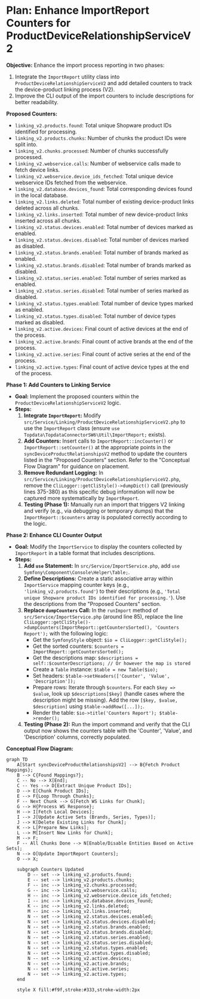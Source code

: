 # Plan: Enhance ImportReport Counters for ProductDeviceRelationshipServiceV2

**Objective:** Enhance the import process reporting in two phases:
1.  Integrate the `ImportReport` utility class into `ProductDeviceRelationshipServiceV2` and add detailed counters to track the device-product linking process (V2).
2.  Improve the CLI output of the import counters to include descriptions for better readability.

**Proposed Counters:**

*   `linking_v2.products.found`: Total unique Shopware product IDs identified for processing.
*   `linking_v2.products.chunks`: Number of chunks the product IDs were split into.
*   `linking_v2.chunks.processed`: Number of chunks successfully processed.
*   `linking_v2.webservice.calls`: Number of webservice calls made to fetch device links.
*   `linking_v2.webservice.device_ids_fetched`: Total unique device webservice IDs fetched from the webservice.
*   `linking_v2.database.devices_found`: Total corresponding devices found in the local database.
*   `linking_v2.links.deleted`: Total number of existing device-product links deleted across all chunks.
*   `linking_v2.links.inserted`: Total number of new device-product links inserted across all chunks.
*   `linking_v2.status.devices.enabled`: Total number of devices marked as enabled.
*   `linking_v2.status.devices.disabled`: Total number of devices marked as disabled.
*   `linking_v2.status.brands.enabled`: Total number of brands marked as enabled.
*   `linking_v2.status.brands.disabled`: Total number of brands marked as disabled.
*   `linking_v2.status.series.enabled`: Total number of series marked as enabled.
*   `linking_v2.status.series.disabled`: Total number of series marked as disabled.
*   `linking_v2.status.types.enabled`: Total number of device types marked as enabled.
*   `linking_v2.status.types.disabled`: Total number of device types marked as disabled.
*   `linking_v2.active.devices`: Final count of active devices at the end of the process.
*   `linking_v2.active.brands`: Final count of active brands at the end of the process.
*   `linking_v2.active.series`: Final count of active series at the end of the process.
*   `linking_v2.active.types`: Final count of active device types at the end of the process.

**Phase 1: Add Counters to Linking Service**

*   **Goal:** Implement the proposed counters within the `ProductDeviceRelationshipServiceV2` logic.
*   **Steps:**
    1.  **Integrate `ImportReport`:** Modify `src/Service/Linking/ProductDeviceRelationshipServiceV2.php` to use the `ImportReport` class (ensure `use Topdata\TopdataConnectorSW6\Util\ImportReport;` exists).
    2.  **Add Counters:** Insert calls to `ImportReport::incCounter()` or `ImportReport::setCounter()` at the appropriate points in the `syncDeviceProductRelationshipsV2` method to update the counters listed in the "Proposed Counters" section. Refer to the "Conceptual Flow Diagram" for guidance on placement.
    3.  **Remove Redundant Logging:** In `src/Service/Linking/ProductDeviceRelationshipServiceV2.php`, remove the `CliLogger::getCliStyle()->dumpDict()` call (previously lines 375-380) as this specific debug information will now be captured more systematically by `ImportReport`.
    4.  **Testing (Phase 1):** Manually run an import that triggers V2 linking and verify (e.g., via debugging or temporary dumps) that the `ImportReport::$counters` array is populated correctly according to the logic.

**Phase 2: Enhance CLI Counter Output**

*   **Goal:** Modify the `ImportService` to display the counters collected by `ImportReport` in a table format that includes descriptions.
*   **Steps:**
    1.  **Add `use` Statement:** In `src/Service/ImportService.php`, add `use Symfony\Component\Console\Helper\Table;`.
    2.  **Define Descriptions:** Create a static associative array within `ImportService` mapping counter keys (e.g., `'linking_v2.products.found'`) to their descriptions (e.g., `'Total unique Shopware product IDs identified for processing.'`). Use the descriptions from the "Proposed Counters" section.
    3.  **Replace `dumpCounters` Call:** In the `runImport` method of `src/Service/ImportService.php` (around line 85), replace the line `CliLogger::getCliStyle()->dumpCounters(ImportReport::getCountersSorted(), 'Counters Report');` with the following logic:
        *   Get the `SymfonyStyle` object: `$io = CliLogger::getCliStyle();`
        *   Get the sorted counters: `$counters = ImportReport::getCountersSorted();`
        *   Get the descriptions map: `$descriptions = self::$counterDescriptions; // Or however the map is stored`
        *   Create a `Table` instance: `$table = new Table($io);`
        *   Set headers: `$table->setHeaders(['Counter', 'Value', 'Description']);`
        *   Prepare rows: Iterate through `$counters`. For each `$key => $value`, look up `$descriptions[$key]` (handle cases where the description might be missing). Add the row `[$key, $value, $description]` using `$table->addRow([...]);`.
        *   Render the table: `$io->title('Counters Report'); $table->render();`
    4.  **Testing (Phase 2):** Run the import command and verify that the CLI output now shows the counters table with the 'Counter', 'Value', and 'Description' columns, correctly populated.

**Conceptual Flow Diagram:**

```mermaid
graph TD
    A[Start syncDeviceProductRelationshipsV2] --> B{Fetch Product Mappings};
    B --> C{Found Mappings?};
    C -- No --> X[End];
    C -- Yes --> D[Extract Unique Product IDs];
    D --> E[Chunk Product IDs];
    E --> F{Loop Through Chunks};
    F -- Next Chunk --> G[Fetch WS Links for Chunk];
    G --> H{Process WS Response};
    H --> I[Fetch Local Devices];
    I --> J[Update Active Sets (Brands, Series, Types)];
    J --> K[Delete Existing Links for Chunk];
    K --> L[Prepare New Links];
    L --> M[Insert New Links for Chunk];
    M --> F;
    F -- All Chunks Done --> N[Enable/Disable Entities Based on Active Sets];
    N --> O[Update ImportReport Counters];
    O --> X;

    subgraph Counters Updated
        D -- set --> linking_v2.products.found;
        E -- set --> linking_v2.products.chunks;
        F -- inc --> linking_v2.chunks.processed;
        G -- inc --> linking_v2.webservice.calls;
        H -- inc --> linking_v2.webservice.device_ids_fetched;
        I -- inc --> linking_v2.database.devices_found;
        K -- inc --> linking_v2.links.deleted;
        M -- inc --> linking_v2.links.inserted;
        N -- set --> linking_v2.status.devices.enabled;
        N -- set --> linking_v2.status.devices.disabled;
        N -- set --> linking_v2.status.brands.enabled;
        N -- set --> linking_v2.status.brands.disabled;
        N -- set --> linking_v2.status.series.enabled;
        N -- set --> linking_v2.status.series.disabled;
        N -- set --> linking_v2.status.types.enabled;
        N -- set --> linking_v2.status.types.disabled;
        N -- set --> linking_v2.active.devices;
        N -- set --> linking_v2.active.brands;
        N -- set --> linking_v2.active.series;
        N -- set --> linking_v2.active.types;
    end

    style X fill:#f9f,stroke:#333,stroke-width:2px